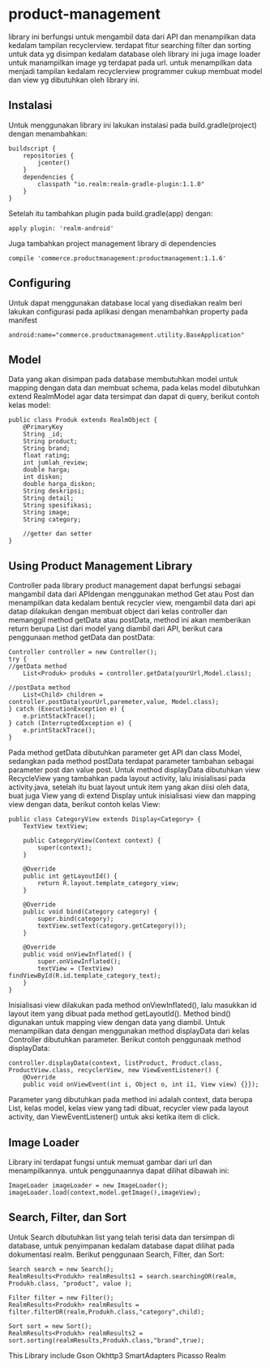 # product-management
library ini berfungsi untuk mengambil data dari API dan menampilkan data kedalam tampilan recyclerview. terdapat fitur searching filter dan sorting untuk data yg disimpan kedalam database oleh library ini juga image loader untuk manampilkan image yg terdapat pada url. untuk menampilkan data menjadi tampilan kedalam recyclerview programmer cukup membuat model dan view yg dibutuhkan oleh library ini.

Instalasi
---------
Untuk menggunakan library ini lakukan instalasi pada build.gradle(project) dengan menambahkan:
```
buildscript {
    repositories {
        jcenter()
    }
    dependencies {
        classpath "io.realm:realm-gradle-plugin:1.1.0"
    }
}
```
Setelah itu tambahkan plugin pada build.gradle(app) dengan:
```
apply plugin: 'realm-android'
```
Juga tambahkan project management library di dependencies
```
compile 'commerce.productmanagement:productmanagement:1.1.6'
```

Configuring
-----------
Untuk dapat menggunakan database local yang disediakan realm beri lakukan configurasi pada aplikasi dengan menambahkan property pada manifest
```
android:name="commerce.productmanagement.utility.BaseApplication"
```

Model
-----
Data yang akan disimpan pada database membutuhkan model untuk mapping dengan data dan membuat schema, pada kelas model dibutuhkan extend RealmModel agar data tersimpat dan dapat di query, berikut contoh kelas model:
```
public class Produk extends RealmObject {
    @PrimaryKey
    String _id;
    String product;
    String brand;
    float rating;
    int jumlah_review;
    double harga;
    int diskon;
    double harga_diskon;
    String deskripsi;
    String detail;
    String spesifikasi;
    String image;
    String category;
    
    //getter dan setter
}
```

Using Product Management Library
--------------------------------
Controller pada library product management dapat berfungsi sebagai mangambil data dari APIdengan menggunakan method Get atau Post dan menampilkan data kedalam bentuk recycler view, mengambil data dari api datap dilakukan dengan membuat object dari kelas controller dan memanggil method getData atau postData, method ini akan memberikan return berupa List dari model yang diambil dari API, berikut cara penggunaan method getData dan postData:
```
Controller controller = new Controller();
try {
//getData method
    List<Produk> produks = controller.getData(yourUrl,Model.class);
            
//postData method
    List<Child> children = controller.postData(yourUrl,paremeter,value, Model.class);
} catch (ExecutionException e) {
    e.printStackTrace();
} catch (InterruptedException e) {
    e.printStackTrace();
}
```
Pada method getData dibutuhkan parameter get API dan class Model, sedangkan pada method postData terdapat parameter tambahan sebagai parameter post dan value post.
Untuk method displayData dibutuhkan view RecycleView yang tambahkan pada layout activity, lalu inisialisasi pada activity.java, setelah itu buat layout untuk item yang akan diisi oleh data, buat juga View yang di extend Display<E> untuk inisialisasi view dan mapping view dengan data, berikut contoh kelas View:
```
public class CategoryView extends Display<Category> {
    TextView textView;

    public CategoryView(Context context) {
        super(context);
    }

    @Override
    public int getLayoutId() {
        return R.layout.template_category_view;
    }

    @Override
    public void bind(Category category) {
        super.bind(category);
        textView.setText(category.getCategory());
    }

    @Override
    public void onViewInflated() {
        super.onViewInflated();
        textView = (TextView) findViewById(R.id.template_category_text);
    }
}
```
Inisialisasi view dilakukan pada method onViewInflated(), lalu masukkan id layout item yang dibuat pada method getLayoutId(). Method bind() digunakan untuk mapping view dengan data yang diambil.
Untuk menampilkan data dengan menggunakan method displayData dari kelas Controller dibutuhkan parameter. Berikut contoh penggunaak method displayData:
```
controller.displayData(context, listProduct, Product.class, ProductView.class, recyclerView, new ViewEventListener() {
    @Override
    public void onViewEvent(int i, Object o, int i1, View view) {}});
```
Parameter yang dibutuhkan pada method ini adalah context, data berupa List, kelas model, kelas view yang tadi dibuat, recycler view pada layout activity, dan ViewEventListener() untuk aksi ketika item di click.

Image Loader
------------
Library ini terdapat fungsi untuk memuat gambar dari url dan menampilkannya. untuk penggunaannya dapat dilihat dibawah ini:
```
ImageLoader imageLoader = new ImageLoader();
imageLoader.load(context,model.getImage(),imageView);
```

Search, Filter, dan Sort
------------------------
Untuk Search dibutuhkan list yang telah terisi data dan tersimpan di database, untuk penyimpanan kedalam database dapat dilihat pada dokumentasi realm. Berikut penggunaan Search, Filter, dan Sort:
```
Search search = new Search();
RealmResults<Produkh> realmResults1 = search.searchingOR(realm, Produkh.class, "product", value );
```
```
Filter filter = new Filter();
RealmResults<Produkh> realmResults = filter.filterOR(realm,Produkh.class,"category",child);
```
```
Sort sort = new Sort();
RealmResults<Produkh> realmResults2 = sort.sorting(realmResults,Produkh.class,"brand",true);
```

This Library include
Gson
Okhttp3
SmartAdapters
Picasso
Realm
